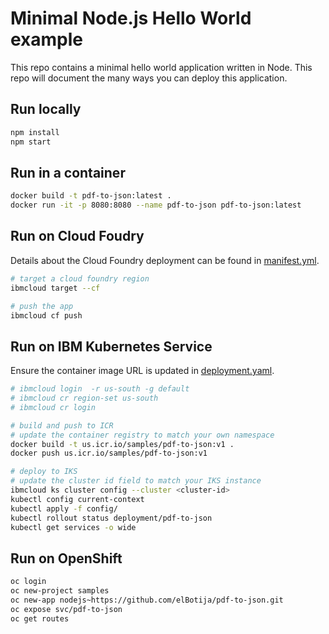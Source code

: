 # Minimal Node.js Hello World example

This repo contains a minimal hello world application written in Node. This repo will document the many ways you can deploy this application.

## Run locally

```bash
npm install
npm start
```

## Run in a container

```bash
docker build -t pdf-to-json:latest .
docker run -it -p 8080:8080 --name pdf-to-json pdf-to-json:latest
```

## Run on Cloud Foudry

Details about the Cloud Foundry deployment can be found in [manifest.yml](manifest.yml).

```bash
# target a cloud foundry region
ibmcloud target --cf

# push the app
ibmcloud cf push
```

## Run on IBM Kubernetes Service

Ensure the container image URL is updated in [deployment.yaml](config/deployment.yaml).

```bash
# ibmcloud login  -r us-south -g default
# ibmcloud cr region-set us-south
# ibmcloud cr login

# build and push to ICR
# update the container registry to match your own namespace
docker build -t us.icr.io/samples/pdf-to-json:v1 .
docker push us.icr.io/samples/pdf-to-json:v1

# deploy to IKS
# update the cluster id field to match your IKS instance
ibmcloud ks cluster config --cluster <cluster-id>
kubectl config current-context
kubectl apply -f config/
kubectl rollout status deployment/pdf-to-json
kubectl get services -o wide
```

## Run on OpenShift

```bash
oc login
oc new-project samples
oc new-app nodejs~https://github.com/elBotija/pdf-to-json.git
oc expose svc/pdf-to-json
oc get routes
```
